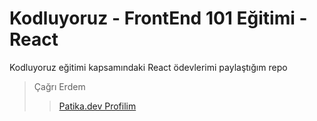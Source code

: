 # Kodluyoruz - FrontEnd 101 Eğitimi - React

Kodluyoruz eğitimi kapsamındaki React ödevlerimi paylaştığım repo

> Çağrı Erdem
>> [Patika.dev Profilim](https://app.patika.dev/cagrierdem)